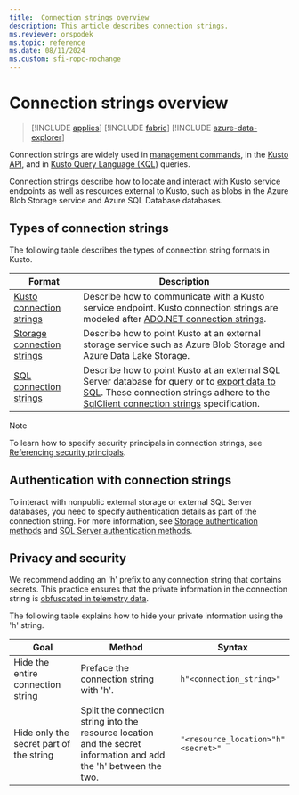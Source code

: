 ```yaml
---
title:  Connection strings overview
description: This article describes connection strings.
ms.reviewer: orspodek
ms.topic: reference
ms.date: 08/11/2024
ms.custom: sfi-ropc-nochange
---
```

# Connection strings overview

> [!INCLUDE [applies](../../includes/applies-to-version/applies.md)] [!INCLUDE [fabric](../../includes/applies-to-version/fabric.md)] [!INCLUDE [azure-data-explorer](../../includes/applies-to-version/azure-data-explorer.md)]

Connection strings are widely used in [management commands](../../management/index.md), in the [Kusto API](../index.md), and in [Kusto Query Language (KQL)](../../query/index.md) queries.

Connection strings describe how to locate and interact with Kusto service endpoints as well as resources external to Kusto, such as blobs in the Azure Blob Storage service and Azure SQL Database databases.

## Types of connection strings

The following table describes the types of connection string formats in Kusto.

|Format|Description|
|--|--|
[Kusto connection strings](kusto.md)|Describe how to communicate with a Kusto service endpoint. Kusto connection strings are modeled after [ADO.NET connection strings](/dotnet/framework/data/adonet/connection-string-syntax).|
|[Storage connection strings](storage-connection-strings.md)|Describe how to point Kusto at an external storage service such as Azure Blob Storage and Azure Data Lake Storage.|
|[SQL connection strings](sql-connection-strings.md)|Describe how to point Kusto at an external SQL Server database for query or to [export data to SQL](../../management/data-export/export-data-to-sql.md). These connection strings adhere to the [SqlClient connection strings](/dotnet/framework/data/adonet/connection-string-syntax#sqlclient-connection-strings) specification.|

> [!NOTE]
> To learn how to specify security principals in connection strings, see [Referencing security principals](../../management/reference-security-principals.md).

## Authentication with connection strings

To interact with nonpublic external storage or external SQL Server databases, you need to specify authentication details as part of the connection string. For more information, see [Storage authentication methods](storage-connection-strings.md#storage-authentication-methods) and [SQL Server authentication methods](storage-connection-strings.md#storage-authentication-methods).

## Privacy and security

We recommend adding an 'h' prefix to any connection string that contains secrets. This practice ensures that the private information in the connection string is [obfuscated in telemetry data](../../query/scalar-data-types/string.md#obfuscated-string-literals).

The following table explains how to hide your private information using the 'h' string.

|Goal|Method|Syntax|
|--|--|--|
|Hide the entire connection string|Preface the connection string with 'h'.|`h"<connection_string>"`|
|Hide only the secret part of the string|Split the connection string into the resource location and the secret information and add the 'h' between the two.| `"<resource_location>"h"<secret>"`|
